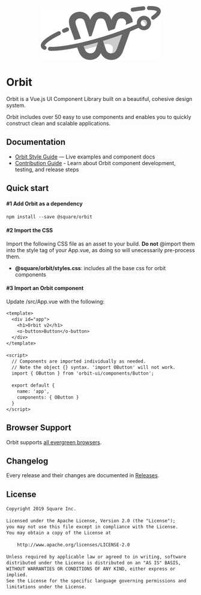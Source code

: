 <p align="center">
	<img src="/.github/orbit-logo.svg">
</p>

# Orbit
Orbit is a Vue.js UI Component Library built on a beautiful, cohesive design system.

Orbit includes over 50 easy to use components and enables you to quickly construct clean and scalable applications.

## Documentation
- [Orbit Style Guide](http://orbit.weebly.net) — Live examples and component docs
- [Contribution Guide](/.github/CONTRIBUTING.md) - Learn about Orbit component development, testing, and release steps

## Quick start
#### #1 Add Orbit as a dependency
```
npm install --save @square/orbit
```

#### #2 Import the CSS
Import the following CSS file as an asset to your build. <strong>Do not</strong> @import them into the style tag of your App.vue, as doing so will unecessarily pre-process them.

<ul>
<li><strong>@square/orbit/styles.css</strong>: includes all the base css for orbit components</li>
</ul>

#### #3 Import an Orbit component
<p>Update /src/App.vue with the following:</p>

```
<template>
  <div id="app">
    <h1>Orbit v2</h1>
    <o-button>Button</o-button>
  </div>
</template>

<script>
  // Components are imported individually as needed.
  // Note the object {} syntax. 'import OButton' will not work.
  import { OButton } from 'orbit-ui/components/Button';

  export default {
    name: 'app',
    components: { OButton }
  }
</script>
```

## Browser Support
Orbit supports [all evergreen browsers](/.browserslistrc).

## Changelog
Every release and their changes are documented in [Releases](github.com/square/orbit/releases).

## License
```
Copyright 2019 Square Inc.

Licensed under the Apache License, Version 2.0 (the "License");
you may not use this file except in compliance with the License.
You may obtain a copy of the License at

    http://www.apache.org/licenses/LICENSE-2.0

Unless required by applicable law or agreed to in writing, software
distributed under the License is distributed on an "AS IS" BASIS,
WITHOUT WARRANTIES OR CONDITIONS OF ANY KIND, either express or implied.
See the License for the specific language governing permissions and
limitations under the License.
```
